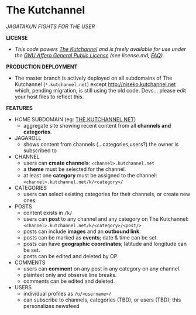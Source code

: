 The Kutchannel
==============

*JAGATAKUN FIGHTS FOR THE USER*

**LICENSE**
- *This code powers [The Kutchannel](http://the.kutchannel.net) and is freely available for use under the [GNU Affero General Public License](http://www.gnu.org/licenses/agpl-3.0.html) (see license.md; [FAQ](http://www.affero.org/oagf.html)).*

**PRODUCTION DEPLOYMENT**
- The master branch is actively deployed on all subdomains of The Kutchannel (`*.kutchannel.net`) except http://niseko.kutchannel.net which, pending migration, is still using the old code. Devs... please edit your host files to reflect this.

**FEATURES**
- HOME SUBDOMAIN (eg: [THE.KUTCHANNEL.NET](http://the.kutchannel.net))
    - aggregate site showing recent content from all **channels and categories**.
- JAGAROLL
    - shows content from channels (...categories,users?) the owner is subscribed to
- CHANNEL
    - users can **create channels**: `<channel>.kutchannel.net`
    - a **theme** must be selected for the channel.
    - at least one **category** must be assigned to the channel: `<channel>.kutchannel.net/k/<category>/`
- CATEGORIES
    - users can select existing categories for their channels, or create new ones
- POSTS
    - content exists in `/k/`
    - users can **post** to any channel and any category on The Kutchannel: `<channel>.kutchannel.net/k/<category>/<post/>`
    - posts can include **images** and an **outbound link**.
    - posts can be marked as **events**; date & time can be set.
    - posts can have **geographic coordinates**; latitude and longitude can be set.
    - posts can be edited and deleted by OP.
- COMMENTS
    - users can **comment** on any post in any category on any channel.
    - plaintext only and observe line breaks.
    - comments can be edited and deleted.
- USERS
    - individual profiles as `/u/<username>/`
    - can subscribe to channels, categories (TBD), or users (TBD); this personalizes newsfeed